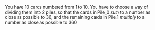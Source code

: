 You have 10 cards numbered from 1 to 10. You have to choose a way of dividing them into 2 piles, so that the cards in Pile_0 *sum* to a number as close as possible to 36, and the remaining cards in Pile_1 *multiply* to a number as close as possible to 360.
